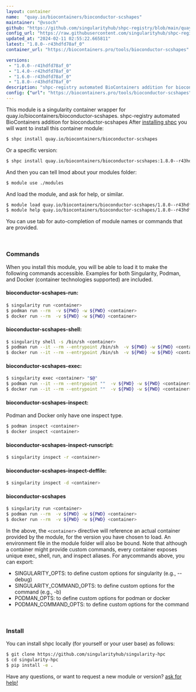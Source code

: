 ```yaml
---
layout: container
name:  "quay.io/biocontainers/bioconductor-scshapes"
maintainer: "@vsoch"
github: "https://github.com/singularityhub/shpc-registry/blob/main/quay.io/biocontainers/bioconductor-scshapes/container.yaml"
config_url: "https://raw.githubusercontent.com/singularityhub/shpc-registry/main/quay.io/biocontainers/bioconductor-scshapes/container.yaml"
updated_at: "2024-02-11 02:55:22.665811"
latest: "1.8.0--r43hdfd78af_0"
container_url: "https://biocontainers.pro/tools/bioconductor-scshapes"

versions:
 - "1.0.0--r41hdfd78af_0"
 - "1.4.0--r42hdfd78af_0"
 - "1.6.0--r43hdfd78af_0"
 - "1.8.0--r43hdfd78af_0"
description: "shpc-registry automated BioContainers addition for bioconductor-scshapes"
config: {"url": "https://biocontainers.pro/tools/bioconductor-scshapes", "maintainer": "@vsoch", "description": "shpc-registry automated BioContainers addition for bioconductor-scshapes", "latest": {"1.8.0--r43hdfd78af_0": "sha256:361c1b09d509660b81fcf84e0744623fc95d878c9c4d8be69ab33e9a35f854dd"}, "tags": {"1.0.0--r41hdfd78af_0": "sha256:f7be7ced7ebdec3ff1e62e3e095a0c6acffd875108485f0456028cb16723c210", "1.4.0--r42hdfd78af_0": "sha256:a30bd817bf8a773f555fecd595ef0baf6abf74d50358acff640c27a96c562b88", "1.6.0--r43hdfd78af_0": "sha256:fba6f9daf1434c7eb7efbc3c01388344fe300a1c39faed74e7442bc717c6dcaf", "1.8.0--r43hdfd78af_0": "sha256:361c1b09d509660b81fcf84e0744623fc95d878c9c4d8be69ab33e9a35f854dd"}, "docker": "quay.io/biocontainers/bioconductor-scshapes"}
---
```


This module is a singularity container wrapper for quay.io/biocontainers/bioconductor-scshapes.
shpc-registry automated BioContainers addition for bioconductor-scshapes
After [installing shpc](#install) you will want to install this container module:


```bash
$ shpc install quay.io/biocontainers/bioconductor-scshapes
```

Or a specific version:

```bash
$ shpc install quay.io/biocontainers/bioconductor-scshapes:1.8.0--r43hdfd78af_0
```

And then you can tell lmod about your modules folder:

```bash
$ module use ./modules
```

And load the module, and ask for help, or similar.

```bash
$ module load quay.io/biocontainers/bioconductor-scshapes/1.8.0--r43hdfd78af_0
$ module help quay.io/biocontainers/bioconductor-scshapes/1.8.0--r43hdfd78af_0
```

You can use tab for auto-completion of module names or commands that are provided.

<br>

### Commands

When you install this module, you will be able to load it to make the following commands accessible.
Examples for both Singularity, Podman, and Docker (container technologies supported) are included.

#### bioconductor-scshapes-run:

```bash
$ singularity run <container>
$ podman run --rm  -v ${PWD} -w ${PWD} <container>
$ docker run --rm  -v ${PWD} -w ${PWD} <container>
```

#### bioconductor-scshapes-shell:

```bash
$ singularity shell -s /bin/sh <container>
$ podman run --it --rm --entrypoint /bin/sh  -v ${PWD} -w ${PWD} <container>
$ docker run --it --rm --entrypoint /bin/sh  -v ${PWD} -w ${PWD} <container>
```

#### bioconductor-scshapes-exec:

```bash
$ singularity exec <container> "$@"
$ podman run --it --rm --entrypoint ""  -v ${PWD} -w ${PWD} <container> "$@"
$ docker run --it --rm --entrypoint ""  -v ${PWD} -w ${PWD} <container> "$@"
```

#### bioconductor-scshapes-inspect:

Podman and Docker only have one inspect type.

```bash
$ podman inspect <container>
$ docker inspect <container>
```

#### bioconductor-scshapes-inspect-runscript:

```bash
$ singularity inspect -r <container>
```

#### bioconductor-scshapes-inspect-deffile:

```bash
$ singularity inspect -d <container>
```



#### bioconductor-scshapes

```bash
$ singularity run <container>
$ podman run --rm  -v ${PWD} -w ${PWD} <container>
$ docker run --rm  -v ${PWD} -w ${PWD} <container>
```


In the above, the `<container>` directive will reference an actual container provided
by the module, for the version you have chosen to load. An environment file in the
module folder will also be bound. Note that although a container
might provide custom commands, every container exposes unique exec, shell, run, and
inspect aliases. For anycommands above, you can export:

 - SINGULARITY_OPTS: to define custom options for singularity (e.g., --debug)
 - SINGULARITY_COMMAND_OPTS: to define custom options for the command (e.g., -b)
 - PODMAN_OPTS: to define custom options for podman or docker
 - PODMAN_COMMAND_OPTS: to define custom options for the command

<br>

### Install

You can install shpc locally (for yourself or your user base) as follows:

```bash
$ git clone https://github.com/singularityhub/singularity-hpc
$ cd singularity-hpc
$ pip install -e .
```

Have any questions, or want to request a new module or version? [ask for help!](https://github.com/singularityhub/singularity-hpc/issues)